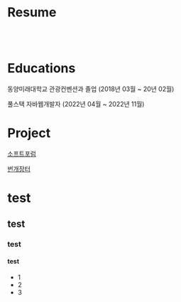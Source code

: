 # Resume
<br>
<br>


# Educations

동양미래대학교 관광컨벤션과 졸업 (2018년 03월 ~ 20년 02월)

풀스택 자바웹개발자 (2022년 04월 ~ 2022년 11월)


# Project
<a href="https://ksy0606.github.io/SOFTFORUM">소프트포럼</a>

<a href="ksy0606.github.io/bungaeMarket">번개장터</a>





<h1> test</h1>
<h2> test</h2>
<h3> test</h3>
<h4> test</h4>

<ul>
  <li>1</li>
  <li>2</li>
  <li>3</li>
</ul>

